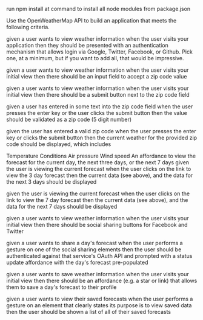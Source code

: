 run npm install at command to install all node modules from package.json 

Use the OpenWeatherMap API to build an application that meets the following criteria.

given a user wants to view weather information
when the user visits your application
then they should be presented with an authentication mechanism that allows login via Google, Twitter, Facebook, or Github. Pick one, at a minimum, but if you want to add all, that would be impressive.

given a user wants to view weather information
when the user visits your initial view
then there should be an input field to accept a zip code value

given a user wants to view weather information
when the user visits your initial view
then there should be a submit button next to the zip code field

given a user has entered in some text into the zip code field
when the user presses the enter key
or the user clicks the submit button
then the value should be validated as a zip code (5 digit number)

given the user has entered a valid zip code
when the user presses the enter key
or clicks the submit button
then the current weather for the provided zip code should be displayed, which includes

Temperature
Conditions
Air pressure
Wind speed
An affordance to view the forecast for the current day, the next three days, or the next 7 days
given the user is viewing the current forecast
when the user clicks on the link to view the 3 day forecast
then the current data (see above), and the data for the next 3 days should be displayed

given the user is viewing the current forecast
when the user clicks on the link to view the 7 day forecast
then the current data (see above), and the data for the next 7 days should be displayed

given a user wants to view weather information
when the user visits your initial view
then there should be social sharing buttons for Facebook and Twitter

given a user wants to share a day's forecast
when the user performs a gesture on one of the social sharing elements
then the user should be authenticated against that service's OAuth API and prompted with a status update affordance with the day's forecast pre-populated

given a user wants to save weather information
when the user visits your initial view
then there should be an affordance (e.g. a star or link) that allows them to save a day's forecast to their profile

given a user wants to view their saved forecasts
when the user performs a gesture on an element that clearly states its purpose is to view saved data
then the user should be shown a list of all of their saved forecasts
